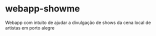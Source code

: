 # webapp-showme
Webapp com intuito de ajudar a divulgação de shows da cena local de artistas em porto alegre
